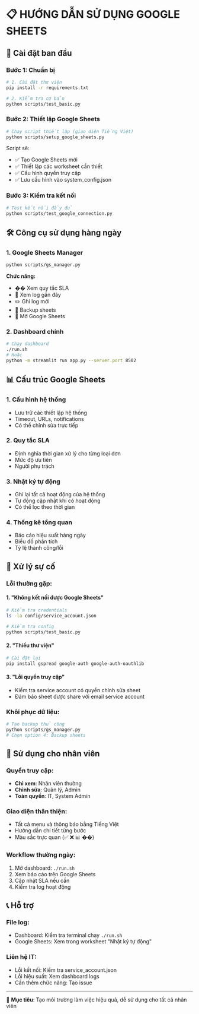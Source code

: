 # 📋 HƯỚNG DẪN SỬ DỤNG GOOGLE SHEETS

## 🚀 Cài đặt ban đầu

### Bước 1: Chuẩn bị
```bash
# 1. Cài đặt thư viện
pip install -r requirements.txt

# 2. Kiểm tra cơ bản
python scripts/test_basic.py
```

### Bước 2: Thiết lập Google Sheets
```bash
# Chạy script thiết lập (giao diện Tiếng Việt)
python scripts/setup_google_sheets.py
```

Script sẽ:
- ✅ Tạo Google Sheets mới
- ✅ Thiết lập các worksheet cần thiết
- ✅ Cấu hình quyền truy cập
- ✅ Lưu cấu hình vào system_config.json

### Bước 3: Kiểm tra kết nối
```bash
# Test kết nối đầy đủ
python scripts/test_google_connection.py
```

## 🛠️ Công cụ sử dụng hàng ngày

### 1. Google Sheets Manager
```bash
python scripts/gs_manager.py
```

**Chức năng:**
- �� Xem quy tắc SLA
- 📝 Xem log gần đây
- ✏️ Ghi log mới
- 💾 Backup sheets
- 🔗 Mở Google Sheets

### 2. Dashboard chính
```bash
# Chạy dashboard
./run.sh
# Hoặc
python -m streamlit run app.py --server.port 8502
```

## 📊 Cấu trúc Google Sheets

### 1. **Cấu hình hệ thống**
- Lưu trữ các thiết lập hệ thống
- Timeout, URLs, notifications
- Có thể chỉnh sửa trực tiếp

### 2. **Quy tắc SLA**
- Định nghĩa thời gian xử lý cho từng loại đơn
- Mức độ ưu tiên
- Người phụ trách

### 3. **Nhật ký tự động**
- Ghi lại tất cả hoạt động của hệ thống
- Tự động cập nhật khi có hoạt động
- Có thể lọc theo thời gian

### 4. **Thống kê tổng quan**
- Báo cáo hiệu suất hàng ngày
- Biểu đồ phân tích
- Tỷ lệ thành công/lỗi

## 🔧 Xử lý sự cố

### Lỗi thường gặp:

#### 1. "Không kết nối được Google Sheets"
```bash
# Kiểm tra credentials
ls -la config/service_account.json

# Kiểm tra config
python scripts/test_basic.py
```

#### 2. "Thiếu thư viện"
```bash
# Cài đặt lại
pip install gspread google-auth google-auth-oauthlib
```

#### 3. "Lỗi quyền truy cập"
- Kiểm tra service account có quyền chỉnh sửa sheet
- Đảm bảo sheet được share với email service account

### Khôi phục dữ liệu:
```bash
# Tạo backup thủ công
python scripts/gs_manager.py
# Chọn option 4: Backup sheets
```

## 👥 Sử dụng cho nhân viên

### Quyền truy cập:
- **Chỉ xem**: Nhân viên thường
- **Chỉnh sửa**: Quản lý, Admin
- **Toàn quyền**: IT, System Admin

### Giao diện thân thiện:
- Tất cả menu và thông báo bằng Tiếng Việt
- Hướng dẫn chi tiết từng bước
- Màu sắc trực quan (✅ ❌ 📊 ��)

### Workflow thường ngày:
1. Mở dashboard: `./run.sh`
2. Xem báo cáo trên Google Sheets
3. Cập nhật SLA nếu cần
4. Kiểm tra log hoạt động

## 📞 Hỗ trợ

### File log:
- Dashboard: Kiểm tra terminal chạy `./run.sh`
- Google Sheets: Xem trong worksheet "Nhật ký tự động"

### Liên hệ IT:
- Lỗi kết nối: Kiểm tra service_account.json
- Lỗi hiệu suất: Xem dashboard logs
- Cần thêm chức năng: Tạo issue

---

🎯 **Mục tiêu**: Tạo môi trường làm việc hiệu quả, dễ sử dụng cho tất cả nhân viên
